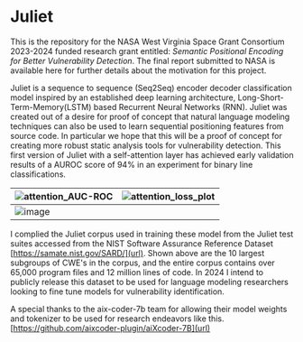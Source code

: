 # Juliet

This is the repository for the NASA West Virginia Space Grant Consortium 2023-2024 funded research grant entitled: _Semantic Positional Encoding for Better Vulnerability Detection_. The final report submitted to NASA is available here for further details about the motivation for this project.

Juliet is a sequence to sequence (Seq2Seq) encoder decoder classification model inspired by an established deep learning architecture, Long-Short-Term-Memory(LSTM) based Recurrent Neural Networks (RNN). Juliet was created out of a desire for proof of concept that natural language modeling techniques can also be used to learn sequential positioning features from source code. In particular we hope that this will be a proof of concept for creating more robust static analysis tools for vulnerability detection. This first version of Juliet with a self-attention layer has achieved early validation results of a AUROC score of 94% in an experiment for binary line classifications.

| ![attention_AUC-ROC](https://github.com/user-attachments/assets/3c541bc0-3448-4ddd-aa91-2f84a3129d93) | ![attention_loss_plot](https://github.com/user-attachments/assets/161c1b18-58dc-4f38-93fb-c4bced7761a0) |
| --- | --- |
| ![image](https://github.com/user-attachments/assets/ba9fea1e-f27a-4d4e-88b7-66dad33ea9e8) | |

I complied the Juliet corpus used in training these model from the Juliet test suites accessed from the NIST Software Assurance Reference Dataset [https://samate.nist.gov/SARD/](url). Shown above are the 10 largest subgroups of CWE's in the corpus, and the entire corpus contains over 65,000 program files and 12 million lines of code.  In 2024 I intend to publicly release this dataset to be used for language modeling researchers looking to fine tune models for vulnerability identification.

A special thanks to the aix-coder-7b team for allowing their model weights and tokenizer to be used for research endeavors like this. [https://github.com/aixcoder-plugin/aiXcoder-7B](url)
